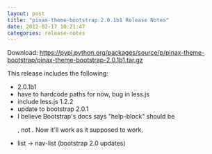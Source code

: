 ```yaml
---
layout: post
title: "pinax-theme-bootstrap 2.0.1b1 Release Notes"
date: 2012-02-17 10:21:47
categories: release-notes
---
```


Download: <https://pypi.python.org/packages/source/p/pinax-theme-bootstrap/pinax-theme-bootstrap-2.0.1b1.tar.gz>

This release includes the following:

* 2.0.1b1
* have to hardcode paths for now, bug in less.js
* include less.js 1.2.2
* update to bootstrap 2.0.1
* I believe Bootstrap's docs says "help-block" should be <p>, not <span>. Now it'll work as it supposed to work.
* list -> nav-list (bootstrap 2.0 updates)
